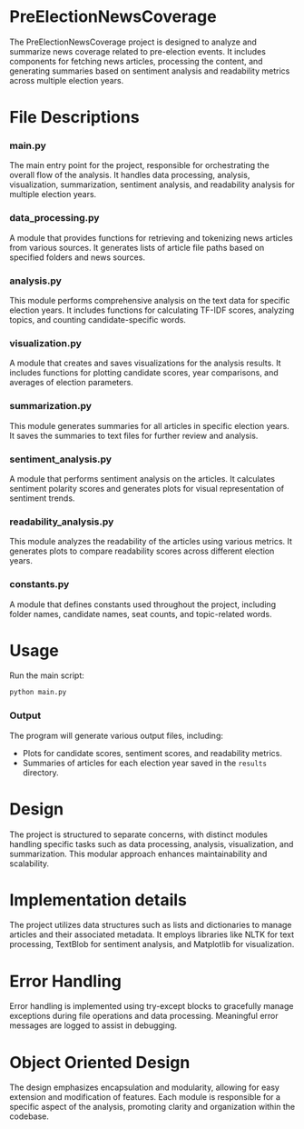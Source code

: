 # PreElectionNewsCoverage

The PreElectionNewsCoverage project is designed to analyze and summarize news coverage related to pre-election events. It includes components for fetching news articles, processing the content, and generating summaries based on sentiment analysis and readability metrics across multiple election years.


# File Descriptions

### main.py
The main entry point for the project, responsible for orchestrating the overall flow of the analysis. It handles data processing, analysis, visualization, summarization, sentiment analysis, and readability analysis for multiple election years.

### data_processing.py
A module that provides functions for retrieving and tokenizing news articles from various sources. It generates lists of article file paths based on specified folders and news sources.

### analysis.py
This module performs comprehensive analysis on the text data for specific election years. It includes functions for calculating TF-IDF scores, analyzing topics, and counting candidate-specific words.

### visualization.py
A module that creates and saves visualizations for the analysis results. It includes functions for plotting candidate scores, year comparisons, and averages of election parameters.

### summarization.py
This module generates summaries for all articles in specific election years. It saves the summaries to text files for further review and analysis.

### sentiment_analysis.py
A module that performs sentiment analysis on the articles. It calculates sentiment polarity scores and generates plots for visual representation of sentiment trends.

### readability_analysis.py
This module analyzes the readability of the articles using various metrics. It generates plots to compare readability scores across different election years.

### constants.py
A module that defines constants used throughout the project, including folder names, candidate names, seat counts, and topic-related words.


# Usage

Run the main script:

```sh
python main.py
```

### Output

The program will generate various output files, including:

- Plots for candidate scores, sentiment scores, and readability metrics.
- Summaries of articles for each election year saved in the `results` directory.


# Design

The project is structured to separate concerns, with distinct modules handling specific tasks such as data processing, analysis, visualization, and summarization. This modular approach enhances maintainability and scalability.


# Implementation details

The project utilizes data structures such as lists and dictionaries to manage articles and their associated metadata. It employs libraries like NLTK for text processing, TextBlob for sentiment analysis, and Matplotlib for visualization.


# Error Handling

Error handling is implemented using try-except blocks to gracefully manage exceptions during file operations and data processing. Meaningful error messages are logged to assist in debugging.


# Object Oriented Design

The design emphasizes encapsulation and modularity, allowing for easy extension and modification of features. Each module is responsible for a specific aspect of the analysis, promoting clarity and organization within the codebase.

